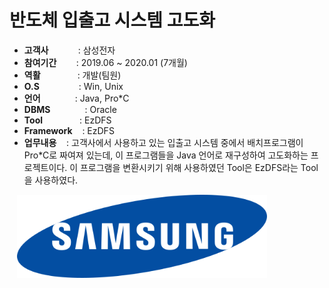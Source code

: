 # 반도체 입출고 시스템 고도화

- <b>고객사</b></span>&nbsp;&nbsp;&nbsp;&nbsp;&nbsp;&nbsp;&nbsp;&nbsp;&nbsp;&nbsp;&nbsp;&nbsp;: 삼성전자
- <b>참여기간</b>&nbsp;&nbsp;&nbsp;&nbsp;&nbsp;&nbsp;&nbsp;&nbsp;: 2019.06 ~ 2020.01 (7개월)
- <b>역활</b>&nbsp;&nbsp;&nbsp;&nbsp;&nbsp;&nbsp;&nbsp;&nbsp;&nbsp;&nbsp;&nbsp;&nbsp;&nbsp;&nbsp;&nbsp;: 개발(팀원)
- <b>O.S</b>&nbsp;&nbsp;&nbsp;&nbsp;&nbsp;&nbsp;&nbsp;&nbsp;&nbsp;&nbsp;&nbsp;&nbsp;&nbsp;&nbsp;&nbsp;&nbsp;: Win, Unix
- <b>언어</b>&nbsp;&nbsp;&nbsp;&nbsp;&nbsp;&nbsp;&nbsp;&nbsp;&nbsp;&nbsp;&nbsp;&nbsp;&nbsp;&nbsp;: Java, Pro*C
- <b>DBMS</b>&nbsp;&nbsp;&nbsp;&nbsp;&nbsp;&nbsp;&nbsp;&nbsp;&nbsp;&nbsp;&nbsp;&nbsp;&nbsp;&nbsp;: Oracle
- <b>Tool</b>&nbsp;&nbsp;&nbsp;&nbsp;&nbsp;&nbsp;&nbsp;&nbsp;&nbsp;&nbsp;&nbsp;&nbsp;&nbsp;&nbsp;&nbsp;: EzDFS
- <b>Framework</b>&nbsp;&nbsp;&nbsp;&nbsp;: EzDFS
- <b>업무내용</b>&nbsp;&nbsp;&nbsp;&nbsp;: 고객사에서 사용하고 있는 입출고 시스템 중에서 배치프로그램이 Pro*C로 짜여져 있는데, 이 프로그램들을 Java 언어로 재구성하여 고도화하는 프로젝트이다. 이 프로그램을 변환시키기 위해 사용하였던 Tool은 EzDFS라는 Tool을 사용하였다.  

&nbsp;&nbsp;&nbsp;<img src="projects/samsung.png" width="400">

